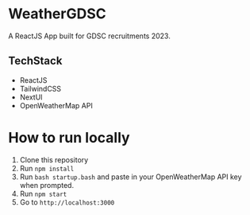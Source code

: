 # WeatherGDSC
A ReactJS App built for GDSC recruitments 2023.

## TechStack
- ReactJS
- TailwindCSS
- NextUI
- OpenWeatherMap API

# How to run locally
1. Clone this repository
2. Run `npm install`
3. Run `bash startup.bash` and paste in your OpenWeatherMap API key when prompted.
4. Run `npm start`
5. Go to `http://localhost:3000`